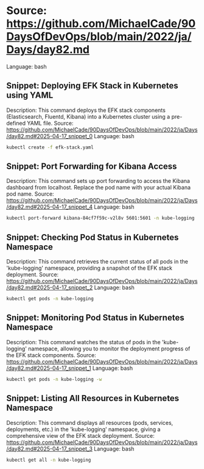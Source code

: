 # Source: https://github.com/MichaelCade/90DaysOfDevOps/blob/main/2022/ja/Days/day82.md
Language: bash

## Snippet: Deploying EFK Stack in Kubernetes using YAML
Description: This command deploys the EFK stack components (Elasticsearch, Fluentd, Kibana) into a Kubernetes cluster using a pre-defined YAML file.
Source: https://github.com/MichaelCade/90DaysOfDevOps/blob/main/2022/ja/Days/day82.md#2025-04-17_snippet_0
Language: bash

```bash
kubectl create -f efk-stack.yaml
```

## Snippet: Port Forwarding for Kibana Access
Description: This command sets up port forwarding to access the Kibana dashboard from localhost. Replace the pod name with your actual Kibana pod name.
Source: https://github.com/MichaelCade/90DaysOfDevOps/blob/main/2022/ja/Days/day82.md#2025-04-17_snippet_4
Language: bash

```bash
kubectl port-forward kibana-84cf7f59c-v2l8v 5601:5601 -n kube-logging
```

## Snippet: Checking Pod Status in Kubernetes Namespace
Description: This command retrieves the current status of all pods in the 'kube-logging' namespace, providing a snapshot of the EFK stack deployment.
Source: https://github.com/MichaelCade/90DaysOfDevOps/blob/main/2022/ja/Days/day82.md#2025-04-17_snippet_2
Language: bash

```bash
kubectl get pods -n kube-logging
```

## Snippet: Monitoring Pod Status in Kubernetes Namespace
Description: This command watches the status of pods in the 'kube-logging' namespace, allowing you to monitor the deployment progress of the EFK stack components.
Source: https://github.com/MichaelCade/90DaysOfDevOps/blob/main/2022/ja/Days/day82.md#2025-04-17_snippet_1
Language: bash

```bash
kubectl get pods -n kube-logging -w
```

## Snippet: Listing All Resources in Kubernetes Namespace
Description: This command displays all resources (pods, services, deployments, etc.) in the 'kube-logging' namespace, giving a comprehensive view of the EFK stack deployment.
Source: https://github.com/MichaelCade/90DaysOfDevOps/blob/main/2022/ja/Days/day82.md#2025-04-17_snippet_3
Language: bash

```bash
kubectl get all -n kube-logging
```